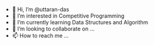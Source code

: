 - 👋 Hi, I’m @uttaran-das
- 👀 I’m interested in Competitive Programming
- 🌱 I’m currently learning Data Structures and Algorithm
- 💞️ I’m looking to collaborate on ...
- 📫 How to reach me ...

<!---
uttaran-das/uttaran-das is a ✨ special ✨ repository because its `README.md` (this file) appears on your GitHub profile.
You can click the Preview link to take a look at your changes.
--->
